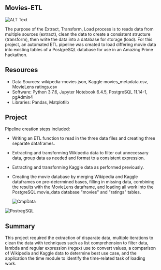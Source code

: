 ## Movies-ETL
![ALT Text](https://user-images.githubusercontent.com/30667001/153760764-7c974de6-e3da-4b4b-968b-e3e80ff7b674.png)

The purpose of the Extract, Transform, Load process is to reads data from multiple sources (extract), clean the data to create a consistent structure (transform), then write the data into a database for storage (load). For this project, an automated ETL pipeline was created to load differing movie data into existing tables of a PostgreSQL database for use in an Amazing Prime hackathon. 

## Resources
- Data Sources: wikipedia-movies.json, Kaggle movies_metadata.csv, MovieLens ratings.csv
- Software: Python 3.7.6, Jupyter Notebook 6.4.5, PostgreSQL 11.14-1, pgAdmin4
- Libraries: Pandas, Matplotlib


## Project
Pipeline creation steps included:
* Writing an ETL function to read in the three data files and creating three separate dataframes.
* Extracting and transforming Wikipedia data to filter out unnecessary data, group data as needed and format to a consistent expression.
* Extracting and transforming Kaggle data as performed previously.
* Creating the movie database by merging Wikipedia and Kaggle dataframes on pre-determined bases, filling in missing data, combining the results with the MovieLens dataframe, and loading all work into the PostgreSQL movie_data database "movies" and "ratings" tables.

     ![CmpData](https://user-images.githubusercontent.com/30667001/153760793-075ea9ae-4751-4760-b3a3-70c5f8adc39c.png)

![PostregSQL](https://user-images.githubusercontent.com/30667001/153760779-409d472c-139c-48a0-9179-24d537cba8db.png)

## Summary
This project required the extraction of disparate data, multiple iterations to clean the data with techniques such as list comprehension to filter data, lambda and regular expression (regex) use to convert values, a comparison of Wikipedia and Kaggle data to determine best use case, and the application the time module to identify the time-related task of loading work.

